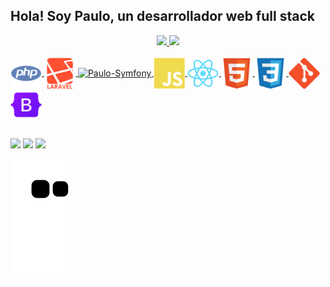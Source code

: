 ## Hola! Soy Paulo, un desarrollador web full stack

<div align="center">
<a href="https://github.com/paulo93f">
<img height="180em" src="https://github-readme-stats.vercel.app/api?username=paulo93f&show_icons=true&theme=monokai&include_all_commits=true&count_private=true"/>
<img height="180em" src="https://github-readme-stats.vercel.app/api/top-langs/?username=paulo93f&layout=compact&langs_count=7&theme=monokai"/>
</div>
<div style="display: inline_block"><br>
<img align="center" alt="Paulo-Php" height="50" width="50" src="https://raw.githubusercontent.com/devicons/devicon/master/icons/php/php-plain.svg">
<img align="center" alt="Paulo-Lavarel" height="50" width="50" src="https://raw.githubusercontent.com/devicons/devicon/master/icons/laravel/laravel-plain-wordmark.svg">
<img align="center" alt="Paulo-Symfony" height="60" width="60" src="https://symfony.com/logos/symfony_white_03.svg">
<img align="center" alt="Paulo-Js" height="50" width="50" src="https://raw.githubusercontent.com/devicons/devicon/master/icons/javascript/javascript-plain.svg">
<img align="center" alt="Paulo-React" height="50" width="50" src="https://raw.githubusercontent.com/devicons/devicon/master/icons/react/react-original.svg">
<img align="center" alt="Paulo-HTML" height="50" width="50" src="https://raw.githubusercontent.com/devicons/devicon/master/icons/html5/html5-original.svg">
<img align="center" alt="Paulo-CSS" height="50" width="50" src="https://raw.githubusercontent.com/devicons/devicon/master/icons/css3/css3-original.svg">
  <img align="center" alt="Paulo-Git" height="50" width="50" src="https://raw.githubusercontent.com/devicons/devicon/master/icons/git/git-original.svg">  
  <img align="center" alt="Paulo-Bootstrap" height="50" width="50" src="https://raw.githubusercontent.com/devicons/devicon/master/icons/bootstrap/bootstrap-original.svg">  
</div>

##

<div> 

<a href="https://instagram.com/paulo93f" target="_blank"><img src="https://img.shields.io/badge/-Instagram-%23E4405F?style=for-the-badge&logo=instagram&logoColor=white" target="_blank"></a>
<a href = "mailto:paulo93f@gmail.com"><img src="https://img.shields.io/badge/-Gmail-%23333?style=for-the-badge&logo=gmail&logoColor=white" target="_blank"></a>
<a href="https://www.linkedin.com/in/paulo93f" target="_blank">
<img src="https://img.shields.io/badge/-LinkedIn-%230077B5?style=for-the-badge&logo=linkedin&logoColor=white" target="_blank"></a> 

![Snake animation](https://github.com/rafaballerini/rafaballerini/blob/output/github-contribution-grid-snake.svg)
  
</div>
